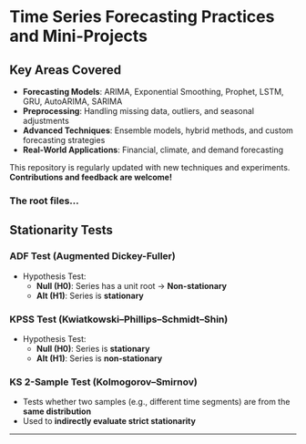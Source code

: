 # Time Series Forecasting Practices and Mini-Projects

##  Key Areas Covered

- **Forecasting Models**: ARIMA, Exponential Smoothing, Prophet, LSTM, GRU, AutoARIMA, SARIMA  
- **Preprocessing**: Handling missing data, outliers, and seasonal adjustments  
- **Advanced Techniques**: Ensemble models, hybrid methods, and custom forecasting strategies  
- **Real-World Applications**: Financial, climate, and demand forecasting  

This repository is regularly updated with new techniques and experiments.  
**Contributions and feedback are welcome!**

### The root files...

## Stationarity Tests

### ADF Test (Augmented Dickey-Fuller)
- Hypothesis Test:
  - **Null (H0)**: Series has a unit root → **Non-stationary**
  - **Alt (H1)**: Series is **stationary**

### KPSS Test (Kwiatkowski–Phillips–Schmidt–Shin)
- Hypothesis Test:
  - **Null (H0)**: Series is **stationary**
  - **Alt (H1)**: Series is **non-stationary**

### KS 2-Sample Test (Kolmogorov–Smirnov)
- Tests whether two samples (e.g., different time segments) are from the **same distribution**
- Used to **indirectly evaluate strict stationarity**

---
